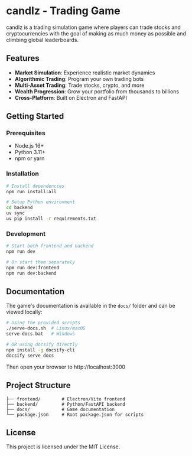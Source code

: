 # candlz - Trading Game

candlz is a trading simulation game where players can trade stocks and cryptocurrencies with the goal of making as much money as possible and climbing global leaderboards.

## Features

- **Market Simulation**: Experience realistic market dynamics
- **Algorithmic Trading**: Program your own trading bots
- **Multi-Asset Trading**: Trade stocks, crypto, and more
- **Wealth Progression**: Grow your portfolio from thousands to billions
- **Cross-Platform**: Built on Electron and FastAPI

## Getting Started

### Prerequisites

- Node.js 16+
- Python 3.11+
- npm or yarn

### Installation

```bash
# Install dependencies
npm run install:all

# Setup Python environment
cd backend
uv sync
uv pip install -r requirements.txt
```

### Development

```bash
# Start both frontend and backend
npm run dev

# Or start them separately
npm run dev:frontend
npm run dev:backend
```

## Documentation

The game's documentation is available in the `docs/` folder and can be viewed locally:

```bash
# Using the provided scripts
./serve-docs.sh  # Linux/macOS
serve-docs.bat   # Windows

# OR using docsify directly
npm install -g docsify-cli
docsify serve docs
```

Then open your browser to http://localhost:3000

## Project Structure

```
├── frontend/        # Electron/Vite frontend
├── backend/         # Python/FastAPI backend
├── docs/            # Game documentation
└── package.json     # Root package.json for scripts
```

## License

This project is licensed under the MIT License.
